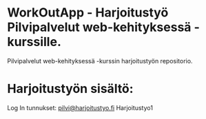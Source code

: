 # WorkOutApp - Harjoitustyö Pilvipalvelut web-kehityksessä -kurssille. 
Pilvipalvelut web-kehityksessä -kurssin harjoitustyön repositorio. 
# Harjoitustyön sisältö: 
Log In tunnukset: 
pilvi@harjoitustyo.fi
Harjoitustyo1
